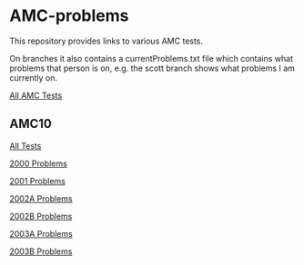 # AMC-problems

This repository provides links to various AMC tests.

On branches it also contains a currentProblems.txt file which contains what problems that person is on, e.g. the scott branch shows what problems I am currently on.

[All AMC Tests](https://artofproblemsolving.com/wiki/index.php/AMC_Problems_and_Solutions)

## AMC10

[All Tests](https://artofproblemsolving.com/wiki/index.php/AMC_10_Problems_and_Solutions)

[2000 Problems](https://artofproblemsolving.com/wiki/index.php/2000_AMC_10_Problems)

[2001 Problems](https://artofproblemsolving.com/wiki/index.php/2001_AMC_10_Problems)

[2002A Problems](https://artofproblemsolving.com/wiki/index.php/2002_AMC_10A_Problems)

[2002B Problems](https://artofproblemsolving.com/wiki/index.php/2002_AMC_10B_Problems)

[2003A Problems](https://artofproblemsolving.com/wiki/index.php/2003_AMC_10A_Problems)

[2003B Problems](https://artofproblemsolving.com/wiki/index.php/2003_AMC_10B_Problems)
